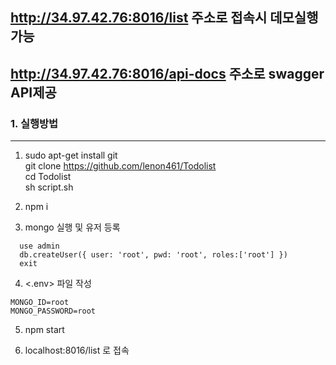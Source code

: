 ## http://34.97.42.76:8016/list 주소로 접속시 데모실행가능
## http://34.97.42.76:8016/api-docs 주소로 swagger API제공

### 1. 실행방법
---
1. sudo apt-get install git  
   git clone https://github.com/lenon461/Todolist  
   cd Todolist  
   sh script.sh  

2. npm i  

3. mongo 실행 및 유저 등록  
~~~
  use admin  
  db.createUser({ user: 'root', pwd: 'root', roles:['root'] })  
  exit
~~~

4. <.env> 파일 작성
~~~
MONGO_ID=root
MONGO_PASSWORD=root

~~~
5. npm start

6. localhost:8016/list 로 접속
